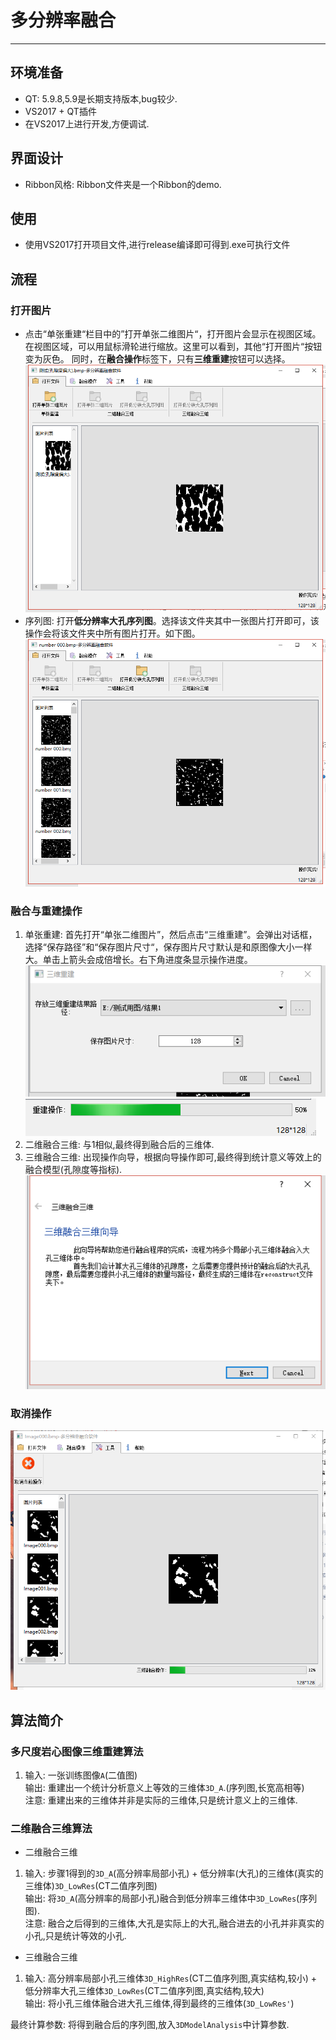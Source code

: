# 多分辨率融合
-----------------------
## 环境准备
- QT: 5.9.8,5.9是长期支持版本,bug较少.
- VS2017 + QT插件
- 在VS2017上进行开发,方便调试.
## 界面设计
- Ribbon风格: Ribbon文件夹是一个Ribbon的demo.

## 使用
- 使用VS2017打开项目文件,进行release编译即可得到.exe可执行文件
## 流程

### 打开图片   
- 点击“单张重建“栏目中的”打开单张二维图片“，打开图片会显示在视图区域。在视图区域，可以用鼠标滑轮进行缩放。这里可以看到，其他“打开图片“按钮变为灰色。
同时，在**融合操作**标签下，只有**三维重建**按钮可以选择。
![pic1](./pic/pic1.png)
- 序列图: 打开**低分辨率大孔序列图**。选择该文件夹其中一张图片打开即可，该操作会将该文件夹中所有图片打开。如下图。
![pic2](./pic/pic2.png)
### 融合与重建操作
1. 单张重建: 首先打开“单张二维图片”，然后点击“三维重建”。会弹出对话框，选择“保存路径”和“保存图片尺寸“，保存图片尺寸默认是和原图像大小一样大。单击上箭头会成倍增长。右下角进度条显示操作进度。
![pic3](./pic/pic3.png)
![pic4](./pic/pic4.png)
2. 二维融合三维: 与1相似,最终得到融合后的三维体.
3. 三维融合三维: 出现操作向导，根据向导操作即可,最终得到统计意义等效上的融合模型(孔隙度等指标).
![pic5](./pic/pic5.png)
### 取消操作
![pic6](./pic/pic6.png)


## 算法简介
### 多尺度岩心图像三维重建算法

1. 输入: 一张训练图像```A```(二值图)    
输出: 重建出一个统计分析意义上等效的三维体```3D_A```.(序列图,长宽高相等)     
注意: 重建出来的三维体并非是实际的三维体,只是统计意义上的三维体.

### 二维融合三维算法

- 二维融合三维
1. 输入: 步骤1得到的```3D_A```(高分辨率局部小孔) + 低分辨率(大孔)的三维体(真实的三维体)```3D_LowRes```(CT二值序列图)    
输出: 将```3D_A```(高分辨率的局部小孔)融合到低分辨率三维体中```3D_LowRes```(序列图).     
注意: 融合之后得到的三维体,大孔是实际上的大孔,融合进去的小孔并非真实的小孔,只是统计等效的小孔.

- 三维融合三维
1. 输入: 高分辨率局部小孔三维体```3D_HighRes```(CT二值序列图,真实结构,较小) + 低分辨率大孔三维体```3D_LowRes```(CT二值序列图,真实结构,较大)        
输出: 将小孔三维体融合进大孔三维体,得到最终的三维体(```3D_LowRes'```)

最终计算参数: 将得到融合后的序列图,放入```3DModelAnalysis```中计算参数.


